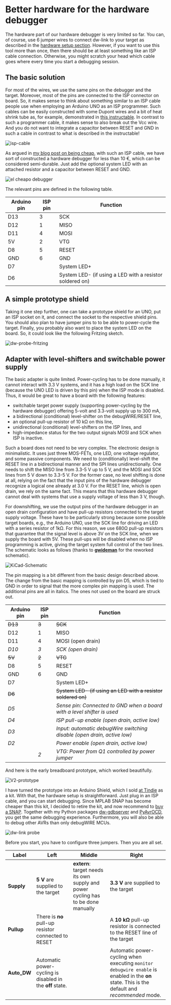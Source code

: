 # Better hardware for the hardware debugger

The hardware part of our hardware debugger is very limited so far. You can, of course, use 6 jumper wires to connect dw-link to your target as described in the [hardware setup section](setup.md#debugging-an-attiny85). However, if you want to use this tool more than once, then there should be at least something like an ISP cable connection. Otherwise, you might scratch your head which cable goes where every time you start a debugging session.

## The basic solution

For most of the wires, we use the same pins on the debugger and the target. Moreover, most of the pins are connected to the ISP connector on board. So, it makes sense to think about something similar to an ISP cable people use when employing an Arduino UNO as an ISP programmer. Such cables can be easily constructed with some Dupont wires and a bit of heat shrink tube as, for example, demonstrated in [this instructable](https://www.instructables.com/Arduino-ICSP-Programming-Cable/). In contrast to such a programmer cable, it makes sense to also break out the Vcc wire. And you do not want to integrate a capacitor between RESET and GND in such a cable in contrast to what is described in the instructable!

![isp-cable](pics/isp-cable.jpg)

As argued in [my blog post on being cheap](https://hinterm-ziel.de/index.php/2022/01/13/a-debugwire-hardware-debugger-for-less-than-10-e/), with such an ISP cable, we have sort of constructed a hardware debugger for less than 10 €, which can be considered semi-durable. Just add the optional system LED with an attached resistor and a capacitor between RESET and GND.

![el cheapo debugger](pics/simple-debug.jpg)

The relevant pins are defined in the following table. 

<a name="simplemap"></a>

| Arduino pin | ISP pin | Function                                                 |
| ----------- | ------- | -------------------------------------------------------- |
| D13         | 3       | SCK                                                      |
| D12         | 1       | MISO                                                     |
| D11         | 4       | MOSI                                                     |
| 5V          | 2       | VTG                                                      |
| D8          | 5       | RESET                                                    |
| GND         | 6       | GND                                                      |
| D7          |         | System LED+                                              |
| D6          |         | System LED- (if using a LED with a resistor soldered on) |

## A simple prototype shield

Taking it one step further, one can take a prototype shield for an UNO, put an ISP socket on it, and connect the socket to the respective shield pins. You should also plan to have jumper pins to to be able to power-cycle the target. Finally, you probably also want to place the system LED on the board. So, it could look like the following Fritzing sketch. 

![dw-probe-fritzing](pics/dw-probe-2.0.jpg)



## Adapter with level-shifters and switchable power supply

The basic adapter is quite limited. Power-cycling has to be done manually, it cannot interact with 3.3 V systems, and it has a high load on the SCK line (because the UNO LED is driven by this pin) when the ISP mode is disabled. Thus, it would be great to have a board with the following features: 

* switchable target power supply (supporting power-cycling by the hardware debugger) offering 5-volt and 3.3-volt supply up to 300 mA, 
* a bidirectional (conditional) level-shifter on the debugWIRE/RESET line,
* an optional pull-up resistor of 10 kΩ on this line,
* unidirectional (conditional) level-shifters on the ISP lines, and
* high-impedance status for the two output signals MOSI and SCK when ISP is inactive.

Such a board does not need to be very complex. The electronic design is minimalistic. It uses just three MOS-FETs, one LED, one voltage regulator, and some passive components. We need to (conditionally) level-shift the RESET line in a bidirectional manner and the SPI lines unidirectionally.  One needs to shift the MISO line from 3.3-5 V up to 5 V, and the MOSI and SCK lines from 5 V down to 3.3-5 V. For the former case, no level shifting is done at all, relying on the fact that the input pins of the hardware debugger recognize a logical one already at  3.0 V. For the RESET line, which is open drain, we rely on the same fact. This means that this hardware debugger cannot deal with systems that use a supply voltage of less than 3 V, though.

For downshifting, we use the output pins of the hardware debugger in an open drain configuration and have pull-up resistors connected to the target supply voltage. These have to be particularly strong because some possible target boards, e.g., the Arduino UNO, use the SCK  line for driving an LED with a series resistor of 1kΩ. For this reason,  we use 680Ω pull-up resistors that guarantee that the signal level is above 3V on the SCK line, when we supply the board with 5V. These pull-ups will be disabled when no ISP programming is active, giving the target system full control of the two lines. The schematic looks as follows (thanks to **[gwideman](https://github.com/gwideman)** for the reworked schematic).

![KiCad-Schematic](https://raw.githubusercontent.com/felias-fogg/dw-link/refs/heads/master/pcb/schematic.png)

The pin mapping is a bit different from the basic design described above. The change from the basic mapping is controlled by pin D5, which is tied to GND in order to signal that the more complex pin mapping is used. The additional pins are all in italics. The ones not used on the board are struck out.

| Arduino pin | ISP pin  | Function                                                     |
| ----------- | -------- | ------------------------------------------------------------ |
| <s>D13</s>  | <s>3</s> | <s>SCK</s>                                                   |
| D12         | 1        | MISO                                                         |
| D11         | 4        | MOSI (open drain)                                            |
| *D10*       | *3*      | *SCK (open drain)*                                           |
| <s>5V</s>   | <s>2</s> | <s>VTG</s>                                                   |
| D8          | 5        | RESET                                                        |
| GND         | 6        | GND                                                          |
| D7          |          | System LED+                                                  |
| <s>D6</s>   |          | <s>System LED- (if using an LED with a resistor soldered on)</s> |
| *D5*        |          | *Sense pin: Connected to GND when a board with a level shifter is used* |
| *D4*        |          | *ISP pull-up enable (open drain, active low)*                |
| *D3*        |          | *Input: automatic debugWire switching disable (open drain, active low)* |
| *D2*        |          | *Power enable (open drain, active low)*                      |
|             | *2*      | *VTG:* *Power from Q1 controlled by power jumper*            |



And here is the early breadboard prototype, which worked beautifully. 

![V2-prototype](pics/dw-probe-V3.jpg)

I have turned the prototype into an Arduino Shield, which I sold [at Tindie](https://www.tindie.com/products/31798/) as a kit. With that, the hardware setup is straightforward. Just plug in an ISP cable, and you can start debugging. Since MPLAB SNAP has become cheaper than this kit, I decided to retire the kit, and now recommend to [buy a SNAP](https://www.microchip.com/en-us/development-tool/pg164100). Together with my Python packages [dw-gdbserver](https://github.com/felias-fogg/dw-gdbserver) and [PyAvrOCD](https://github.com/felias-fogg/PyAvrOCD), you get the same debugging experience. Furthermore, you will also be able to debug other AVRs than only debugWIRE MCUs.

![dw-link probe](pics/dw-probe.jpg)

<a name="jumper"></a>

Before you start, you have to configure three jumpers. Then you are all set.

Label | Left | Middle | Right 
--- | --- | --- | --- 
**Supply** | **5 V** are supplied to the target | **extern**: target needs its own supply and power cycling has to be done manually | **3.3 V** are supplied to the target 
**Pullup** | There is **no** pull-up resistor connected to RESET | &nbsp; | A **10 kΩ** pull-up resistor is connected to the RESET line of the target 
**Auto_DW** | Automatic power-cycling is disabled in the **off** state. |  | Automatic power-cycling when executing `monitor debugwire enable` is enabled in the **on** state. This is the default and *recommended* mode. 
